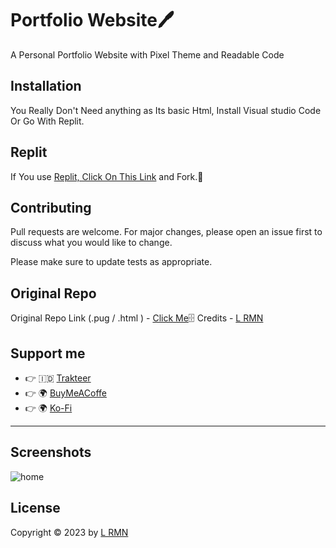 # Portfolio Website🖊️

A Personal Portfolio Website with Pixel Theme and Readable Code

## Installation

You Really Don't Need anything as Its basic Html, Install Visual studio Code Or Go With Replit.

## Replit

If You use [Replit, Click On This Link]() and Fork.🍴

## Contributing
Pull requests are welcome. For major changes, please open an issue first to discuss what you would like to change.

Please make sure to update tests as appropriate.

## Original Repo
Original Repo Link (.pug / .html ) - [Click Me](https://github.com/anas-ike/port-file/)🗄️
Credits - [L RMN](https://github.com/anas-ike)

## Support me

- 👉 🇮🇩 [Trakteer](https://trakteer.id/)
- 👉 🌍 [BuyMeACoffe](https://www.buymeacoffee.com/)
- 👉 🌍 [Ko-Fi](https://ko-fi.com/)

---

## Screenshots

![home](https://media.discordapp.net/attachments/1091192083852828744/1109948128683110530/Screenshot_2023-05-22_at_03-48-26_L_RMN.png?width=806&height=401)

## License
Copyright © 2023 by [L RMN](https://is-a.fun/)






